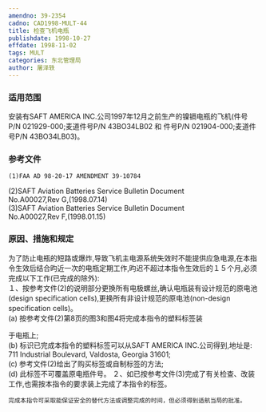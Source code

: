 ```yaml
---
amendno: 39-2354  
cadno: CAD1998-MULT-44  
title: 检查飞机电瓶  
publishdate: 1998-10-27  
effdate: 1998-11-02  
tags: MULT  
categories: 东北管理局  
author: 屠泽轶  
---
```

  
### 适用范围  
安装有SAFT AMERICA INC.公司1997年12月之前生产的镍镉电瓶的飞机(件号P/N 021929-000;麦道件号P/N 43BO34LB02 和 件号P/N 021904-000;麦道件号P/N 43BO34LB03)。  
  
<!--more-->  
### 参考文件  
    (1)FAA AD 98-20-17 AMENDMENT 39-10784  
(2)SAFT  Aviation  Batteries  Service  Bulletin  Document  
No.A00027,Rev G,(1998.07.14)  
(3)SAFT  Aviation  Batteries  Service  Bulletin  Document  
No.A00027,Rev F,(1998.01.15)  
  
### 原因、措施和规定  
为了防止电瓶的短路或爆炸,导致飞机主电源系统失效时不能提供应急电源,在本指令生效后结合昀近一次的电瓶定期工作,昀迟不超过本指令生效后的１５个月,必须完成以下工作(已完成的除外):  
    １、按参考文件(2)的说明部分更换所有电极螺丝,确认电瓶装有设计规范的原电池(design specification cells),更换所有非设计规范的原电池(non-design specification cells)。  
    (a) 按参考文件(2)第8页的图3和图4将完成本指令的塑料标签装  
      
于电瓶上;  
    (b) 标识已完成本指令的塑料标签可以从SAFT AMERICA INC.公司得到,地址是: 711 Industrial Boulevard, Valdosta, Georgia 31601;  
(c) 参考文件(2)给出了购买标签或自制标签的方法;  
(d) 此标签不可覆盖原电瓶件号。     ２、如已按参考文件(3)完成了有关检查、改装工作,也需按本指令的要求装上完成了本指令的标签。  
  
    完成本指令可采取能保证安全的替代方法或调整完成的时间，但必须得到适航当局的批准。  
